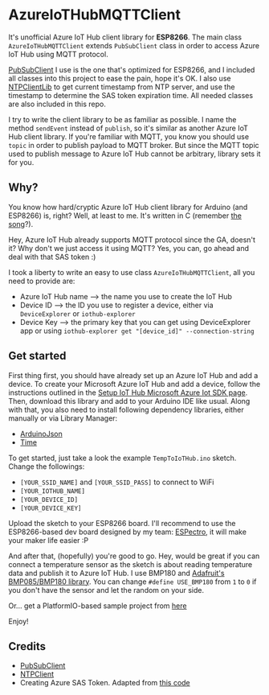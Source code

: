 # AzureIoTHubMQTTClient
It's unofficial Azure IoT Hub client library for **ESP8266**. The main class `AzureIoTHubMQTTClient` extends `PubSubClient` class in order to access Azure IoT Hub using MQTT protocol. 

[PubSubClient](https://github.com/Imroy/pubsubclient) I use is the one that's optimized for ESP8266, and I included all classes into this project to ease the pain, hope it's OK. 
I also use [NTPClientLib](https://github.com/gmag11/NtpClient) to get current timestamp from NTP server, and use the timestamp to determine the SAS token expiration time. All needed classes are also included in this repo.

I try to write the client library to be as familiar as possible. I name the method `sendEvent` instead of `publish`, so it's similar as another Azure IoT Hub client library. If you're familiar with MQTT, you know you should use `topic` in order to publish payload to MQTT broker. But since the MQTT topic used to publish message to Azure IoT Hub cannot be arbitrary, library sets it for you.


## Why?
You know how hard/cryptic Azure IoT Hub client library for Arduino (and ESP8266) is, right? Well, at least to me. It's written in C (remember [the song](https://www.youtube.com/watch?v=wJ81MZUlrDo)?).

Hey, Azure IoT Hub already supports MQTT protocol since the GA, doesn't it? Why don't we just access it using MQTT? Yes, you can, go ahead and deal with that SAS token :)

I took a liberty to write an easy to use class `AzureIoTHubMQTTClient`, all you need to provide are:

* Azure IoT Hub name --> the name you use to create the IoT Hub
* Device ID --> the ID you use to register a device, either via `DeviceExplorer` or `iothub-explorer`
* Device Key --> the primary key that you can get using DeviceExplorer app or using `iothub-explorer get "[device_id]" --connection-string`


## Get started
First thing first, you should have already set up an Azure IoT Hub and add a device. To create your Microsoft Azure IoT Hub and add a device, follow the instructions outlined in the [Setup IoT Hub Microsoft Azure Iot SDK page](https://github.com/Azure/azure-iot-device-ecosystem/blob/master/setup_iothub.md).
Then, download this library and add to your Arduino IDE like usual. Along with that, you also need to install following dependency libraries, either manually or via Library Manager:

* [ArduinoJson](https://github.com/bblanchon/ArduinoJson)
* [Time](https://github.com/PaulStoffregen/Time)

To get started, just take a look the example `TempToIoTHub.ino` sketch. Change the followings:

* `[YOUR_SSID_NAME]` and `[YOUR_SSID_PASS]` to connect to WiFi
* `[YOUR_IOTHUB_NAME]`
* `[YOUR_DEVICE_ID]`
* `[YOUR_DEVICE_KEY]`

Upload the sketch to your ESP8266 board. I'll recommend to use the ESP8266-based dev board designed by my team: [ESPectro](http://makestro.com/espectro), it will make your maker life easier :P

And after that, (hopefully) you're good to go. Hey, would be great if you can connect a temperature sensor as the sketch is about reading temperature data and publish it to Azure IoT Hub. I use BMP180 and [Adafruit's BMP085/BMP180 library](https://github.com/adafruit/Adafruit-BMP085-Library). You can change `#define USE_BMP180` from `1` to `0` if you don't have the sensor and let the random on your side.

Or... get a PlatformIO-based sample project from [here](https://github.com/andriyadi/AzureIoTHubMQTTClientSample)

Enjoy!


## Credits

* [PubSubClient](https://github.com/Imroy/pubsubclient)
* [NTPClient](https://github.com/gmag11/NtpClient)
* Creating Azure SAS Token. Adapted from [this code](https://github.com/gloveboxes/Arduino-ESP8266-Secure-Azure-IoT-Hub-Client/blob/master/AzureClient/Publish.ino)
